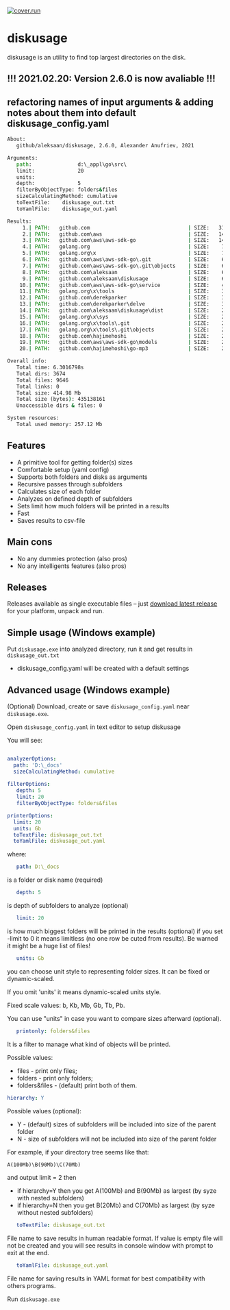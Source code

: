  [![cover.run](https://cover.run/go/github.com/aleksaan/diskusage.svg?style=flat&tag=golang-1.10)](https://cover.run/go?tag=golang-1.10&repo=github.com%2Faleksaan%2Fdiskusage) 
 
# diskusage 
diskusage is an utility to find top largest directories on the disk.

## !!! 2021.02.20: Version 2.6.0 is now avaliable  !!!
## refactoring names of input arguments & adding notes about them into default diskusage_config.yaml

```cmd
About:
   github/aleksaan/diskusage, 2.6.0, Alexander Anufriev, 2021

Arguments:
   path:               d:\_appl\go\src\
   limit:              20
   units:              
   depth:              5
   filterByObjectType: folders&files
   sizeCalculatingMethod: cumulative
   toTextFile:    diskusage_out.txt
   toYamlFile:    diskusage_out.yaml

Results:
     1.| PATH:   github.com                                | SIZE:   316.65 Mb   | DEPTH: 1 
     2.| PATH:   github.com\aws                            | SIZE:   140.36 Mb   | DEPTH: 2 
     3.| PATH:   github.com\aws\aws-sdk-go                 | SIZE:   140.36 Mb   | DEPTH: 3 
     4.| PATH:   golang.org                                | SIZE:    73.65 Mb   | DEPTH: 1 
     5.| PATH:   golang.org\x                              | SIZE:    73.65 Mb   | DEPTH: 2 
     6.| PATH:   github.com\aws\aws-sdk-go\.git            | SIZE:    66.13 Mb   | DEPTH: 4 
     7.| PATH:   github.com\aws\aws-sdk-go\.git\objects    | SIZE:    65.83 Mb   | DEPTH: 5 
     8.| PATH:   github.com\aleksaan                       | SIZE:    63.05 Mb   | DEPTH: 2 
     9.| PATH:   github.com\aleksaan\diskusage             | SIZE:    60.76 Mb   | DEPTH: 3 
    10.| PATH:   github.com\aws\aws-sdk-go\service         | SIZE:    48.31 Mb   | DEPTH: 4 
    11.| PATH:   golang.org\x\tools                        | SIZE:    32.83 Mb   | DEPTH: 3 
    12.| PATH:   github.com\derekparker                    | SIZE:    32.60 Mb   | DEPTH: 2 
    13.| PATH:   github.com\derekparker\delve              | SIZE:    32.60 Mb   | DEPTH: 3 
    14.| PATH:   github.com\aleksaan\diskusage\dist        | SIZE:    28.30 Mb   | DEPTH: 4 
    15.| PATH:   golang.org\x\sys                          | SIZE:    23.44 Mb   | DEPTH: 3 
    16.| PATH:   golang.org\x\tools\.git                   | SIZE:    23.07 Mb   | DEPTH: 4 
    17.| PATH:   golang.org\x\tools\.git\objects           | SIZE:    22.94 Mb   | DEPTH: 5 
    18.| PATH:   github.com\hajimehoshi                    | SIZE:    22.04 Mb   | DEPTH: 2 
    19.| PATH:   github.com\aws\aws-sdk-go\models          | SIZE:    21.92 Mb   | DEPTH: 4 
    20.| PATH:   github.com\hajimehoshi\go-mp3             | SIZE:    21.81 Mb   | DEPTH: 3 

Overall info:
   Total time: 6.3016798s
   Total dirs: 3674
   Total files: 9646
   Total links: 0
   Total size: 414.98 Mb
   Total size (bytes): 435138161
   Unaccessible dirs & files: 0

System resources:
   Total used memory: 257.12 Mb
```
## Features
- A primitive tool for getting folder(s) sizes
- Comfortable setup (yaml config)
- Supports both folders and disks as arguments
- Recursive passes through subfolders
- Calculates size of each folder
- Analyzes on defined depth of subfolders
- Sets limit how much folders will be printed in a results
- Fast
- Saves results to csv-file

## Main cons
- No any dummies protection (also pros)
- No any intelligents features (also pros)

## Releases

Releases available as single executable files – just [download latest release](https://github.com/aleksaan/diskusage/releases) for your platform, unpack and run.

## Simple usage (Windows example)

Put ```diskusage.exe``` into analyzed directory, run it and get results in ```diskusage_out.txt```

* diskusage_config.yaml will be created with a default settings

## Advanced usage (Windows example)

(Optional) Download, create or save ```diskusage_config.yaml``` near ```diskusage.exe```.

Open ```diskusage_config.yaml``` in text editor to setup diskusage

You will see:
```yaml

analyzerOptions: 
  path: 'D:\_docs'
  sizeCalculatingMethod: cumulative
  
filterOptions:
   depth: 5
   limit: 20
   filterByObjectType: folders&files

printerOptions:
  limit: 20
  units: Gb
  toTextFile: diskusage_out.txt
  toYamlFile: diskusage_out.yaml
  ```
where:
```yaml
   path: D:\_docs
``` 
is a folder or disk name (required)

```yaml
   depth: 5
```
is depth of subfolders to analyze (optional)

```yaml
   limit: 20
```
is how much biggest folders will be printed in the results (optional)
if you set -limit to 0 it means limitless (no one row be cuted from results). Be warned it might be a huge list of files!
```yaml
   units: Gb
```
you can choose unit style to representing folder sizes. It can be fixed or dynamic-scaled.

If you omit 'units' it means dynamic-scaled units style.

Fixed scale values: b, Kb, Mb, Gb, Tb, Pb.

You can use "units" in case you want to compare sizes afterward (optional).

```yaml
   printonly: folders&files
```
It is a filter to manage what kind of objects will be printed.

Possible values:
   - files - print only files;
   - folders - print only folders;
   - folders&files - (default) print both of them.

```yaml
hierarchy: Y
```
Possible values (optional):
   - Y - (default) sizes of subfolders will be included into size of the parent folder
   - N - size of subfolders will not be included into size of the parent folder

For example, if your directory tree seems like that:
```cmd
A(100Mb)\B(90Mb)\C(70Mb)
```
and output limit = 2 then
* if hierarchy=Y then you get A(100Mb) and B(90Mb) as largest (by syze with nested subfolders)
* if hierarchy=N then you get B(20Mb) and C(70Mb) as largest (by syze without nested subfolders)


```yaml
   toTextFile: diskusage_out.txt
```

File name to save results in human readable format. If value is empty file will not be created and you will see results in console window with prompt to exit at the end.

```yaml
   toYamlFile: diskusage_out.yaml
```
File name for saving results in YAML format for best compatibility with others programs.

Run ```diskusage.exe```
